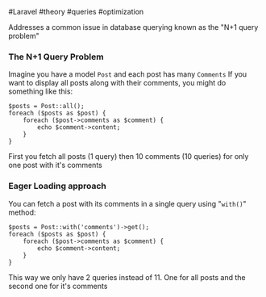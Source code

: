 #Laravel #theory #queries #optimization

Addresses a common issue in database querying known as the "N+1 query problem"

### The N+1 Query Problem
Imagine you have a model `Post` and each post has many `Comments`
If you want to display all posts along with their comments, you might do something like this:
```
$posts = Post::all();
foreach ($posts as $post) {
    foreach ($post->comments as $comment) {
        echo $comment->content;
    }
}
```
First you fetch all posts (1 query) then 10 comments (10 queries) for only one post with it's comments

### Eager Loading approach
You can fetch a post with its comments in a single query using "`with()`" method:
```
$posts = Post::with('comments')->get();
foreach ($posts as $post) {
    foreach ($post->comments as $comment) {
        echo $comment->content;
    }
}
```
This way we only have 2 queries instead of 11. One for all posts and the second one for it's comments